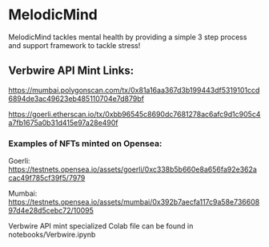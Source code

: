 # MelodicMind

MelodicMind tackles mental health by providing a simple 3 step process and support framework to tackle stress! 

## Verbwire API Mint Links: 

https://mumbai.polygonscan.com/tx/0x81a16aa367d3b199443df5319101ccd6894de3ac49623eb485110704e7d879bf

https://goerli.etherscan.io/tx/0xbb96545c8690dc7681278ac6afc9d1c905c4a7fb1675a0b31d415e97a28e490f

### Examples of NFTs minted on Opensea: 

Goerli: 
https://testnets.opensea.io/assets/goerli/0xc338b5b660e8a656fa92e362acac49f785cf39f5/7979

Mumbai: 
https://testnets.opensea.io/assets/mumbai/0x392b7aecfa117c9a58e73660897d4e28d5cebc72/10095

Verbwire API mint specialized Colab file can be found in notebooks/Verbwire.ipynb
